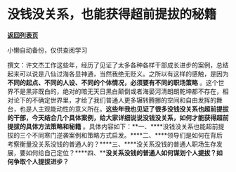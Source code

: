 # 没钱没关系，也能获得超前提拔的秘籍

[**返回列表页**](/gzh/费曼的小茶馆)

小懒自动备份，仅供查阅学习

撰文：许文杰工作这些年，经历了见证了太多各种各样干部成长进步的案例，总结起来可以说是八仙过海各显神通，当然我绝无贬义。之所以有这样的感触，是因为**不同的起点、不同的人设、不同的个体情况，必须要有不同的职场策略**
。这个世界不是黑非既白的，绝对的暗无天日黑白颠倒或者海晏河清朗朗乾坤都不存在，相对论下的不确定世界里，才给了我们普通人更多辗转腾挪的空间和自由发挥的舞台，也是人主观能动性的意义所在。**这些年我也见证了很多没钱没关系也超前提拔的干部，今天结合几个具体案例，给大家详细说说没钱没关系，如何才能获得超前提拔的具体方法策略和秘籍**
。具体内容如下：**一、****没钱没关系也能超前提拔的三个不同寒门逆袭案例和策略方式启发。****二、****领导们是如何在背后考察衡量没关系没钱的普通人的？****三、****没关系没钱的普通人职场生存发展，要如何给自己定位？****四、****没关系没钱的普通人如何谋划个人提拔？如何争取个人提拔进步？**

